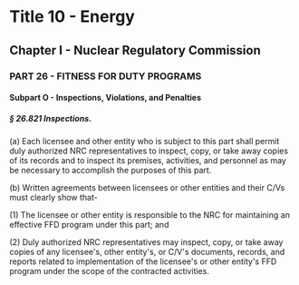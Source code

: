 
# Title 10 - Energy
## Chapter I - Nuclear Regulatory Commission
### PART 26 - FITNESS FOR DUTY PROGRAMS
#### Subpart O - Inspections, Violations, and Penalties
##### § 26.821 Inspections.

(a) Each licensee and other entity who is subject to this part shall permit duly authorized NRC representatives to inspect, copy, or take away copies of its records and to inspect its premises, activities, and personnel as may be necessary to accomplish the purposes of this part.

(b) Written agreements between licensees or other entities and their C/Vs must clearly show that-

(1) The licensee or other entity is responsible to the NRC for maintaining an effective FFD program under this part; and

(2) Duly authorized NRC representatives may inspect, copy, or take away copies of any licensee's, other entity's, or C/V's documents, records, and reports related to implementation of the licensee's or other entity's FFD program under the scope of the contracted activities.

